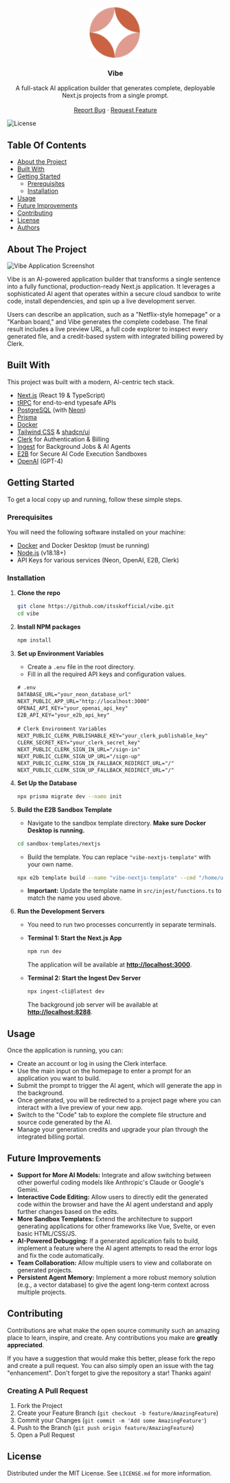 <br/>
<p align="center">
  <a href="https://github.com/itsskofficial/Agentic-AI">
    <!-- You can replace this with a link to your project logo or a screenshot -->
    <img src="./src/public/logo.svg" alt="Logo" width="120">
  </a>

  <h3 align="center">Vibe</h3>

  <p align="center">
    A full-stack AI application builder that generates complete, deployable Next.js projects from a single prompt.
    <br/>
    <br/>
    <a href="https://github.com/itsskofficial/Agentic-AI/issues">Report Bug</a>
    ·
    <a href="https://github.com/itsskofficial/Agentic-AI/issues">Request Feature</a>
  </p>
</p>

![License](https://img.shields.io/github/license/itsskofficial/Agentic-AI)

## Table Of Contents

-   [About the Project](#about-the-project)
-   [Built With](#built-with)
-   [Getting Started](#getting-started)
    -   [Prerequisites](#prerequisites)
    -   [Installation](#installation)
-   [Usage](#usage)
-   [Future Improvements](#future-improvements)
-   [Contributing](#contributing)
-   [License](#license)
-   [Authors](#authors)

## About The Project

![Vibe Application Screenshot](./screenshot.png)

Vibe is an AI-powered application builder that transforms a single sentence into a fully functional, production-ready Next.js application. It leverages a sophisticated AI agent that operates within a secure cloud sandbox to write code, install dependencies, and spin up a live development server.

Users can describe an application, such as a "Netflix-style homepage" or a "Kanban board," and Vibe generates the complete codebase. The final result includes a live preview URL, a full code explorer to inspect every generated file, and a credit-based system with integrated billing powered by Clerk.

## Built With

This project was built with a modern, AI-centric tech stack.

-   [Next.js](https://nextjs.org/) (React 19 & TypeScript)
-   [tRPC](https://trpc.io/) for end-to-end typesafe APIs
-   [PostgreSQL](https://www.postgresql.org/) (with [Neon](https://neon.tech/))
-   [Prisma](https://www.prisma.io/)
-   [Docker](https://www.docker.com/)
-   [Tailwind CSS](https://tailwindcss.com/) & [shadcn/ui](https://ui.shadcn.com/)
-   [Clerk](https://clerk.com/) for Authentication & Billing
-   [Ingest](https://www.injest.com/) for Background Jobs & AI Agents
-   [E2B](https://e2b.dev/) for Secure AI Code Execution Sandboxes
-   [OpenAI](https://openai.com/) (GPT-4)

## Getting Started

To get a local copy up and running, follow these simple steps.

### Prerequisites

You will need the following software installed on your machine:

-   [Docker](https://www.docker.com/get-started/) and Docker Desktop (must be running)
-   [Node.js](https://nodejs.org/) (v18.18+)
-   API Keys for various services (Neon, OpenAI, E2B, Clerk)

### Installation

1.  **Clone the repo**

    ```sh
    git clone https://github.com/itsskofficial/vibe.git
    cd vibe
    ```

2.  **Install NPM packages**

    ```sh
    npm install
    ```

3.  **Set up Environment Variables**

    -   Create a `.env` file in the root directory.
    -   Fill in all the required API keys and configuration values.

    ```env
    # .env
    DATABASE_URL="your_neon_database_url"
    NEXT_PUBLIC_APP_URL="http://localhost:3000"
    OPENAI_API_KEY="your_openai_api_key"
    E2B_API_KEY="your_e2b_api_key"

    # Clerk Environment Variables
    NEXT_PUBLIC_CLERK_PUBLISHABLE_KEY="your_clerk_publishable_key"
    CLERK_SECRET_KEY="your_clerk_secret_key"
    NEXT_PUBLIC_CLERK_SIGN_IN_URL="/sign-in"
    NEXT_PUBLIC_CLERK_SIGN_UP_URL="/sign-up"
    NEXT_PUBLIC_CLERK_SIGN_IN_FALLBACK_REDIRECT_URL="/"
    NEXT_PUBLIC_CLERK_SIGN_UP_FALLBACK_REDIRECT_URL="/"
    ```

4.  **Set Up the Database**

    ```sh
    npx prisma migrate dev --name init
    ```

5.  **Build the E2B Sandbox Template**

    -   Navigate to the sandbox template directory. **Make sure Docker Desktop is running.**

    ```sh
    cd sandbox-templates/nextjs
    ```

    -   Build the template. You can replace `"vibe-nextjs-template"` with your own name.

    ```sh
    npx e2b template build --name "vibe-nextjs-template" --cmd "/home/user/compile_page.sh"
    ```

    -   **Important:** Update the template name in `src/injest/functions.ts` to match the name you used above.

6.  **Run the Development Servers**

    -   You need to run two processes concurrently in separate terminals.

    -   **Terminal 1: Start the Next.js App**

        ```sh
        npm run dev
        ```

        The application will be available at **[http://localhost:3000](http://localhost:3000)**.

    -   **Terminal 2: Start the Ingest Dev Server**
        ```sh
        npx ingest-cli@latest dev
        ```
        The background job server will be available at **[http://localhost:8288](http://localhost:8288)**.

## Usage

Once the application is running, you can:

-   Create an account or log in using the Clerk interface.
-   Use the main input on the homepage to enter a prompt for an application you want to build.
-   Submit the prompt to trigger the AI agent, which will generate the app in the background.
-   Once generated, you will be redirected to a project page where you can interact with a live preview of your new app.
-   Switch to the "Code" tab to explore the complete file structure and source code generated by the AI.
-   Manage your generation credits and upgrade your plan through the integrated billing portal.

## Future Improvements

-   **Support for More AI Models:** Integrate and allow switching between other powerful coding models like Anthropic's Claude or Google's Gemini.
-   **Interactive Code Editing:** Allow users to directly edit the generated code within the browser and have the AI agent understand and apply further changes based on the edits.
-   **More Sandbox Templates:** Extend the architecture to support generating applications for other frameworks like Vue, Svelte, or even basic HTML/CSS/JS.
-   **AI-Powered Debugging:** If a generated application fails to build, implement a feature where the AI agent attempts to read the error logs and fix the code automatically.
-   **Team Collaboration:** Allow multiple users to view and collaborate on generated projects.
-   **Persistent Agent Memory:** Implement a more robust memory solution (e.g., a vector database) to give the agent long-term context across multiple projects.

## Contributing

Contributions are what make the open source community such an amazing place to learn, inspire, and create. Any contributions you make are **greatly appreciated**.

If you have a suggestion that would make this better, please fork the repo and create a pull request. You can also simply open an issue with the tag "enhancement". Don't forget to give the repository a star! Thanks again!

### Creating A Pull Request

1.  Fork the Project
2.  Create your Feature Branch (`git checkout -b feature/AmazingFeature`)
3.  Commit your Changes (`git commit -m 'Add some AmazingFeature'`)
4.  Push to the Branch (`git push origin feature/AmazingFeature`)
5.  Open a Pull Request

## License

Distributed under the MIT License. See `LICENSE.md` for more information.
